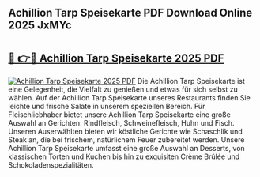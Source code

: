 ## Achillion Tarp Speisekarte PDF Download Online 2025 JxMYc

# <h2><a href="http://gc97eoo.nevu.top/?p=Achillion+Tarp+Speisekarte">🔗 👉🔴 Achillion Tarp Speisekarte 2025 PDF</a></h2>

[![Achillion Tarp Speisekarte 2025 PDF](https://i.imgur.com/dBaPXMq.png)](http://gc97eoo.nevu.top/?p=Achillion+Tarp+Speisekarte)
Die Achillion Tarp Speisekarte ist eine Gelegenheit, die Vielfalt zu genießen und etwas für sich selbst zu wählen. Auf der Achillion Tarp Speisekarte unseres Restaurants finden Sie leichte und frische Salate in unserem speziellen Bereich. Für Fleischliebhaber bietet unsere Achillion Tarp Speisekarte eine große Auswahl an Gerichten: Rindfleisch, Schweinefleisch, Huhn und Fisch. Unseren Auserwählten bieten wir köstliche Gerichte wie Schaschlik und Steak an, die bei frischem, natürlichem Feuer zubereitet werden. Unsere Achillion Tarp Speisekarte umfasst eine große Auswahl an Desserts, von klassischen Torten und Kuchen bis hin zu exquisiten Crème Brûlée und Schokoladenspezialitäten.
